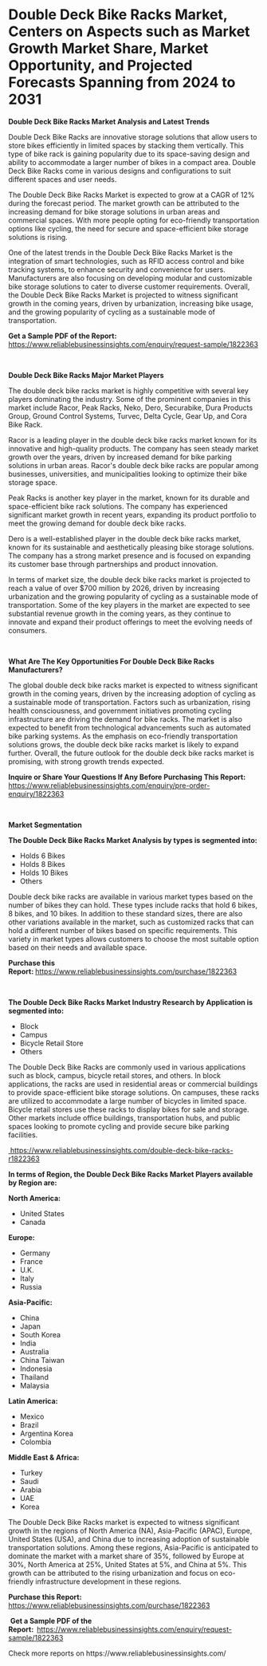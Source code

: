 <p><h1>Double Deck Bike Racks Market, Centers on Aspects such as Market Growth Market Share, Market Opportunity, and Projected Forecasts Spanning from 2024 to 2031</h1></p><p><strong>Double Deck Bike Racks Market Analysis and Latest Trends</strong></p>
<p><p>Double Deck Bike Racks are innovative storage solutions that allow users to store bikes efficiently in limited spaces by stacking them vertically. This type of bike rack is gaining popularity due to its space-saving design and ability to accommodate a larger number of bikes in a compact area. Double Deck Bike Racks come in various designs and configurations to suit different spaces and user needs.</p><p>The Double Deck Bike Racks Market is expected to grow at a CAGR of 12% during the forecast period. The market growth can be attributed to the increasing demand for bike storage solutions in urban areas and commercial spaces. With more people opting for eco-friendly transportation options like cycling, the need for secure and space-efficient bike storage solutions is rising.</p><p>One of the latest trends in the Double Deck Bike Racks Market is the integration of smart technologies, such as RFID access control and bike tracking systems, to enhance security and convenience for users. Manufacturers are also focusing on developing modular and customizable bike storage solutions to cater to diverse customer requirements. Overall, the Double Deck Bike Racks Market is projected to witness significant growth in the coming years, driven by urbanization, increasing bike usage, and the growing popularity of cycling as a sustainable mode of transportation.</p></p>
<p><strong>Get a Sample PDF of the Report:&nbsp;</strong> <a href="https://www.reliablebusinessinsights.com/enquiry/request-sample/1822363">https://www.reliablebusinessinsights.com/enquiry/request-sample/1822363</a></p>
<p>&nbsp;</p>
<p><strong>Double Deck Bike Racks Major Market Players</strong></p>
<p><p>The double deck bike racks market is highly competitive with several key players dominating the industry. Some of the prominent companies in this market include Racor, Peak Racks, Neko, Dero, Securabike, Dura Products Group, Ground Control Systems, Turvec, Delta Cycle, Gear Up, and Cora Bike Rack.</p><p>Racor is a leading player in the double deck bike racks market known for its innovative and high-quality products. The company has seen steady market growth over the years, driven by increased demand for bike parking solutions in urban areas. Racor's double deck bike racks are popular among businesses, universities, and municipalities looking to optimize their bike storage space.</p><p>Peak Racks is another key player in the market, known for its durable and space-efficient bike rack solutions. The company has experienced significant market growth in recent years, expanding its product portfolio to meet the growing demand for double deck bike racks.</p><p>Dero is a well-established player in the double deck bike racks market, known for its sustainable and aesthetically pleasing bike storage solutions. The company has a strong market presence and is focused on expanding its customer base through partnerships and product innovation.</p><p>In terms of market size, the double deck bike racks market is projected to reach a value of over $700 million by 2026, driven by increasing urbanization and the growing popularity of cycling as a sustainable mode of transportation. Some of the key players in the market are expected to see substantial revenue growth in the coming years, as they continue to innovate and expand their product offerings to meet the evolving needs of consumers.</p></p>
<p>&nbsp;</p>
<p><strong>What Are The Key Opportunities For Double Deck Bike Racks Manufacturers?</strong></p>
<p><p>The global double deck bike racks market is expected to witness significant growth in the coming years, driven by the increasing adoption of cycling as a sustainable mode of transportation. Factors such as urbanization, rising health consciousness, and government initiatives promoting cycling infrastructure are driving the demand for bike racks. The market is also expected to benefit from technological advancements such as automated bike parking systems. As the emphasis on eco-friendly transportation solutions grows, the double deck bike racks market is likely to expand further. Overall, the future outlook for the double deck bike racks market is promising, with strong growth trends expected.</p></p>
<p><strong>Inquire or Share Your Questions If Any Before Purchasing This Report:</strong> <a href="https://www.reliablebusinessinsights.com/enquiry/pre-order-enquiry/1822363">https://www.reliablebusinessinsights.com/enquiry/pre-order-enquiry/1822363</a></p>
<p>&nbsp;</p>
<p><strong>Market Segmentation</strong></p>
<p><strong>The Double Deck Bike Racks Market Analysis by types is segmented into:</strong></p>
<p><ul><li>Holds 6 Bikes</li><li>Holds 8 Bikes</li><li>Holds 10 Bikes</li><li>Others</li></ul></p>
<p><p>Double deck bike racks are available in various market types based on the number of bikes they can hold. These types include racks that hold 6 bikes, 8 bikes, and 10 bikes. In addition to these standard sizes, there are also other variations available in the market, such as customized racks that can hold a different number of bikes based on specific requirements. This variety in market types allows customers to choose the most suitable option based on their needs and available space.</p></p>
<p><strong>Purchase this Report:&nbsp;</strong><a href="https://www.reliablebusinessinsights.com/purchase/1822363">https://www.reliablebusinessinsights.com/purchase/1822363</a></p>
<p>&nbsp;</p>
<p><strong>The Double Deck Bike Racks Market Industry Research by Application is segmented into:</strong></p>
<p><ul><li>Block</li><li>Campus</li><li>Bicycle Retail Store</li><li>Others</li></ul></p>
<p><p>The Double Deck Bike Racks are commonly used in various applications such as block, campus, bicycle retail stores, and others. In block applications, the racks are used in residential areas or commercial buildings to provide space-efficient bike storage solutions. On campuses, these racks are utilized to accommodate a large number of bicycles in limited space. Bicycle retail stores use these racks to display bikes for sale and storage. Other markets include office buildings, transportation hubs, and public spaces looking to promote cycling and provide secure bike parking facilities.</p></p>
<p><a href="https://www.reliablebusinessinsights.com/double-deck-bike-racks-r1822363">&nbsp;https://www.reliablebusinessinsights.com/double-deck-bike-racks-r1822363</a></p>
<p><strong>In terms of Region, the Double Deck Bike Racks Market Players available by Region are:</strong></p>
<p>
    <p> <strong> North America: </strong>
        <ul>
            <li>United States</li>
            <li>Canada</li>
        </ul>
        </p> 
    <p> <strong> Europe: </strong>
        <ul>
            <li>Germany</li>
            <li>France</li>
            <li>U.K.</li>
            <li>Italy</li>
            <li>Russia</li>
        </ul>
        </p> 
    <p> <strong> Asia-Pacific: </strong>
        <ul>
            <li>China</li>
            <li>Japan</li>
            <li>South Korea</li>
            <li>India</li>
            <li>Australia</li>
            <li>China Taiwan</li>
            <li>Indonesia</li>
            <li>Thailand</li>
            <li>Malaysia</li>
        </ul>
        </p> 
    <p> <strong> Latin America: </strong>
        <ul>
            <li>Mexico</li>
            <li>Brazil</li>
            <li>Argentina Korea</li>
            <li>Colombia</li>
        </ul>
        </p> 
    <p> <strong> Middle East & Africa: </strong>
        <ul>
            <li>Turkey</li>
            <li>Saudi</li>
            <li>Arabia</li>
            <li>UAE</li>
            <li>Korea</li>
        </ul>
    </p>
    </p>
<p><p>The Double Deck Bike Racks market is expected to witness significant growth in the regions of North America (NA), Asia-Pacific (APAC), Europe, United States (USA), and China due to increasing adoption of sustainable transportation solutions. Among these regions, Asia-Pacific is anticipated to dominate the market with a market share of 35%, followed by Europe at 30%, North America at 25%, United States at 5%, and China at 5%. This growth can be attributed to the rising urbanization and focus on eco-friendly infrastructure development in these regions.</p></p>
<p><strong>Purchase this Report: </strong><a href="https://www.reliablebusinessinsights.com/purchase/1822363">https://www.reliablebusinessinsights.com/purchase/1822363</a></p>
<p>&nbsp;<strong>Get a Sample PDF of the Report:&nbsp;&nbsp;</strong><a href="https://www.reliablebusinessinsights.com/enquiry/request-sample/1822363">https://www.reliablebusinessinsights.com/enquiry/request-sample/1822363</a></p>
<p><strong></strong></p>
<p>Check more reports on https://www.reliablebusinessinsights.com/</p>